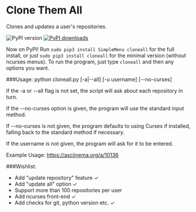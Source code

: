 Clone Them All
==============

Clones and updates a user's repositories.

![PyPI version](https://pypip.in/v/cloneall/badge.png)
[![PyPI downloads](https://pypip.in/d/cloneall/badge.png)](https://crate.io/packages/cloneall)

Now on PyPI! Run `sudo pip3 install SimpleMenu cloneall` for the full install, or just `sudo pip3 install cloneall` for the minimal version (without ncurses menus). To run the program, just type `cloneall` and then any options you want.

###Usage:
	python cloneall.py [-a|--all] [-u username] [--no-curses]

If the -a or --all flag is not set, the script will ask about each repository in turn.

If the --no-curses option is given, the program will use the standard input method.

If --no-curses is not given, the program defaults to using Curses if installed, falling
back to the standard method if necessary.

If the username is not given, the program will ask for it to be entered.

Example Usage:
	https://asciinema.org/a/10136

###Wishlist:

* Add "update repository" feature  ✓
* Add "update all" option ✓
* Support more than 100 repositories per user
* Add ncurses front-end ✓
* Add checks for git, python version etc. ✓
